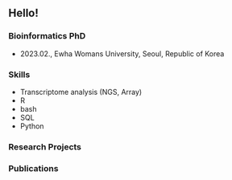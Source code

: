 ## Hello!

### Bioinformatics PhD

- 2023.02., Ewha Womans University, Seoul, Republic of Korea

### Skills

- Transcriptome analysis (NGS, Array)
- R
- bash
- SQL
- Python

### Research Projects

### Publications



<!--
**LittleHeronCodes/LittleHeronCodes** is a ✨ _special_ ✨ repository because its `README.md` (this file) appears on your GitHub profile.

Here are some ideas to get you started:

- 🔭 I’m currently working on ...
- 🌱 I’m currently learning ...
- 👯 I’m looking to collaborate on ...
- 🤔 I’m looking for help with ...
- 💬 Ask me about ...
- 📫 How to reach me: ...
- 😄 Pronouns: ...
- ⚡ Fun fact: ...
-->
